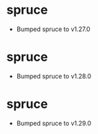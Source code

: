
# spruce

- Bumped spruce to v1.27.0

# spruce

- Bumped spruce to v1.28.0

# spruce

- Bumped spruce to v1.29.0

